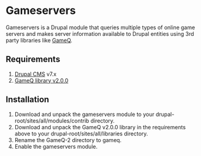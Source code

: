# Gameservers
Gameservers is a Drupal module that queries multiple types of online game servers and makes server information available to Drupal entities using 3rd party libraries like [GameQ](https://github.com/Austinb/GameQ).

## Requirements
1. [Drupal CMS](https://www.drupal.org/) v7.x
1. [GameQ library v2.0.0](https://github.com/Austinb/GameQ/releases/tag/v2.0.0)

## Installation
1. Download and unpack the gameservers module to your drupal-root/sites/all/modules/contrib directory.
2. Download and unpack the GameQ v2.0.0 library in the requirements above to your drupal-root/sites/all/libraries directory.
3. Rename the GameQ-2 directory to gameq.
4. Enable the gameservers module.

